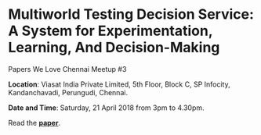 # Multiworld Testing Decision Service: A System for Experimentation, Learning, And Decision-Making

Papers We Love Chennai Meetup #3

**Location**: Viasat India Private Limited, 5th Floor, Block C, SP Infocity, Kandanchavadi, Perungudi, Chennai.

**Date and Time**: Saturday, 21 April 2018 from 3pm to 4.30pm.

Read the **[paper](https://github.com/Microsoft/mwt-ds/raw/master/images/MWT-WhitePaper.pdf)**. 

